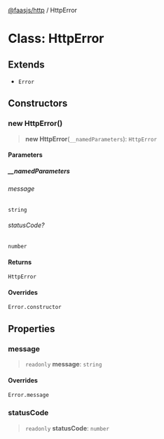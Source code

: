 [@faasjs/http](../README.md) / HttpError

# Class: HttpError

## Extends

- `Error`

## Constructors

### new HttpError()

> **new HttpError**(`__namedParameters`): `HttpError`

#### Parameters

##### \_\_namedParameters

###### message

`string`

###### statusCode?

`number`

#### Returns

`HttpError`

#### Overrides

`Error.constructor`

## Properties

### message

> `readonly` **message**: `string`

#### Overrides

`Error.message`

### statusCode

> `readonly` **statusCode**: `number`
